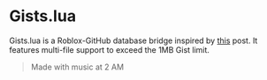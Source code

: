 # Gists.lua

Gists.lua is a Roblox-GitHub database bridge inspired by [this](https://devforum.roblox.com/t/gistutil-interact-with-gist-api-from-in-game/2413739) post. It features multi-file support to exceed the 1MB Gist limit.

> Made with music at 2 AM
